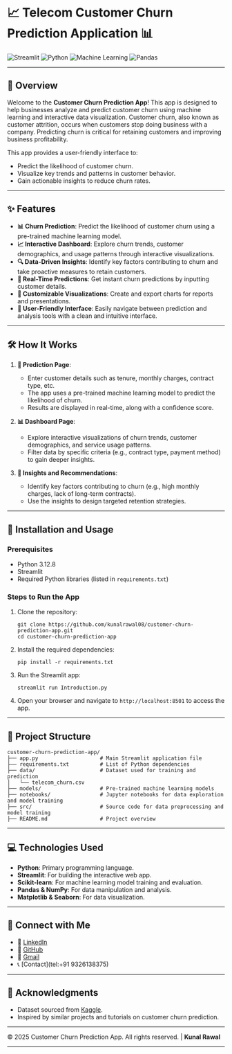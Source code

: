 # 📈 Telecom Customer Churn Prediction Application  📊

![Streamlit](https://img.shields.io/badge/Streamlit-FF4B4B?style=for-the-badge&logo=Streamlit&logoColor=white) ![Python](https://img.shields.io/badge/Python-3776AB?style=for-the-badge&logo=python&logoColor=white) ![Machine Learning](https://img.shields.io/badge/Machine%20Learning-FF6F00?style=for-the-badge&logo=scikit-learn&logoColor=white) ![Pandas](https://img.shields.io/badge/Pandas-150458?style=for-the-badge&logo=pandas&logoColor=white)

---

## 🌟 Overview

Welcome to the **Customer Churn Prediction App**! This app is designed to help businesses analyze and predict customer churn using machine learning and interactive data visualization. Customer churn, also known as customer attrition, occurs when customers stop doing business with a company. Predicting churn is critical for retaining customers and improving business profitability.

This app provides a user-friendly interface to:
- Predict the likelihood of customer churn.
- Visualize key trends and patterns in customer behavior.
- Gain actionable insights to reduce churn rates.

---

## ✨ Features

- **📊 Churn Prediction**: Predict the likelihood of customer churn using a pre-trained machine learning model.
- **📈 Interactive Dashboard**: Explore churn trends, customer demographics, and usage patterns through interactive visualizations.
- **🔍 Data-Driven Insights**: Identify key factors contributing to churn and take proactive measures to retain customers.
- **🎯 Real-Time Predictions**: Get instant churn predictions by inputting customer details.
- **📂 Customizable Visualizations**: Create and export charts for reports and presentations.
- **📱 User-Friendly Interface**: Easily navigate between prediction and analysis tools with a clean and intuitive interface.

---

## 🛠️ How It Works

1. **📝 Prediction Page**: 
   - Enter customer details such as tenure, monthly charges, contract type, etc.
   - The app uses a pre-trained machine learning model to predict the likelihood of churn.
   - Results are displayed in real-time, along with a confidence score.

2. **📊 Dashboard Page**:
   - Explore interactive visualizations of churn trends, customer demographics, and service usage patterns.
   - Filter data by specific criteria (e.g., contract type, payment method) to gain deeper insights.

3. **📌 Insights and Recommendations**:
   - Identify key factors contributing to churn (e.g., high monthly charges, lack of long-term contracts).
   - Use the insights to design targeted retention strategies.

---

## 🚀 Installation and Usage

### Prerequisites
- Python 3.12.8
- Streamlit
- Required Python libraries (listed in `requirements.txt`)

### Steps to Run the App
1. Clone the repository:
   ```
   git clone https://github.com/kunalrawal08/customer-churn-prediction-app.git
   cd customer-churn-prediction-app
   ```

2. Install the required dependencies:
   ```
   pip install -r requirements.txt
   ```

3. Run the Streamlit app:
   ```
   streamlit run Introduction.py
   ```

4. Open your browser and navigate to `http://localhost:8501` to access the app.

---

## 📂 Project Structure

```
customer-churn-prediction-app/
├── app.py                    # Main Streamlit application file
├── requirements.txt          # List of Python dependencies
├── data/                     # Dataset used for training and prediction
│   └── telecom_churn.csv
├── models/                   # Pre-trained machine learning models
├── notebooks/                # Jupyter notebooks for data exploration and model training
├── src/                      # Source code for data preprocessing and model training
├── README.md                 # Project overview
```

---

## 💻 Technologies Used

- **Python**: Primary programming language.
- **Streamlit**: For building the interactive web app.
- **Scikit-learn**: For machine learning model training and evaluation.
- **Pandas & NumPy**: For data manipulation and analysis.
- **Matplotlib & Seaborn**: For data visualization.

---

## 🤝 Connect with Me

- 🔗 [LinkedIn](https://www.linkedin.com/in/kunaldrawal/)
- 🐙 [GitHub](https://github.com/kunalrawal08/Telecom-Customer-Churn-Prediction)
- 📧 [Gmail](kunaldrawal@gmail.com)
- 📞 [Contact](tel:+91 9326138375)

---

## 🙏 Acknowledgments

- Dataset sourced from [Kaggle](https://www.kaggle.com/datasets/abhinav89/telecom-customer?select=Telecom_customer+churn.csv).
- Inspired by similar projects and tutorials on customer churn prediction.

---

© 2025 Customer Churn Prediction App. All rights reserved. | **Kunal Rawal**

---
